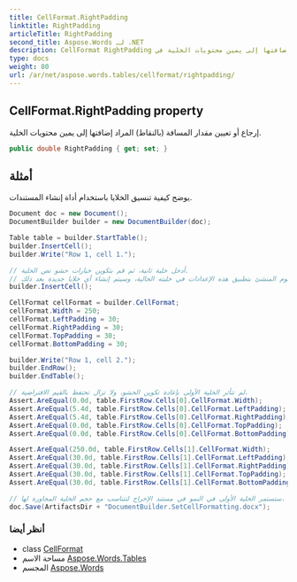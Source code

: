 ```yaml
---
title: CellFormat.RightPadding
linktitle: RightPadding
articleTitle: RightPadding
second_title: Aspose.Words لـ .NET
description: CellFormat RightPadding ملكية. إرجاع أو تعيين مقدار المسافة بالنقاط المراد إضافتها إلى يمين محتويات الخلية في C#.
type: docs
weight: 80
url: /ar/net/aspose.words.tables/cellformat/rightpadding/
---
```

## CellFormat.RightPadding property

إرجاع أو تعيين مقدار المسافة (بالنقاط) المراد إضافتها إلى يمين محتويات الخلية.

```csharp
public double RightPadding { get; set; }
```

## أمثلة

يوضح كيفية تنسيق الخلايا باستخدام أداة إنشاء المستندات.

```csharp
Document doc = new Document();
DocumentBuilder builder = new DocumentBuilder(doc);

Table table = builder.StartTable();
builder.InsertCell();
builder.Write("Row 1, cell 1.");

// أدخل خلية ثانية، ثم قم بتكوين خيارات حشو نص الخلية.
// سيقوم المنشئ بتطبيق هذه الإعدادات في خليته الحالية، وسيتم إنشاء أي خلايا جديدة بعد ذلك.
builder.InsertCell();

CellFormat cellFormat = builder.CellFormat;
cellFormat.Width = 250;
cellFormat.LeftPadding = 30;
cellFormat.RightPadding = 30;
cellFormat.TopPadding = 30;
cellFormat.BottomPadding = 30;

builder.Write("Row 1, cell 2.");
builder.EndRow();
builder.EndTable();

// لم تتأثر الخلية الأولى بإعادة تكوين الحشو، ولا تزال تحتفظ بالقيم الافتراضية.
Assert.AreEqual(0.0d, table.FirstRow.Cells[0].CellFormat.Width);
Assert.AreEqual(5.4d, table.FirstRow.Cells[0].CellFormat.LeftPadding);
Assert.AreEqual(5.4d, table.FirstRow.Cells[0].CellFormat.RightPadding);
Assert.AreEqual(0.0d, table.FirstRow.Cells[0].CellFormat.TopPadding);
Assert.AreEqual(0.0d, table.FirstRow.Cells[0].CellFormat.BottomPadding);

Assert.AreEqual(250.0d, table.FirstRow.Cells[1].CellFormat.Width);
Assert.AreEqual(30.0d, table.FirstRow.Cells[1].CellFormat.LeftPadding);
Assert.AreEqual(30.0d, table.FirstRow.Cells[1].CellFormat.RightPadding);
Assert.AreEqual(30.0d, table.FirstRow.Cells[1].CellFormat.TopPadding);
Assert.AreEqual(30.0d, table.FirstRow.Cells[1].CellFormat.BottomPadding);

// ستستمر الخلية الأولى في النمو في مستند الإخراج لتتناسب مع حجم الخلية المجاورة لها.
doc.Save(ArtifactsDir + "DocumentBuilder.SetCellFormatting.docx");
```

### أنظر أيضا

* class [CellFormat](../)
* مساحة الاسم [Aspose.Words.Tables](../../../aspose.words.tables/)
* المجسم [Aspose.Words](../../../)
